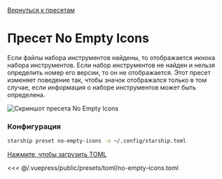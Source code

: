 [Вернуться к пресетам](./README.md#no-empty-icons)

# Пресет No Empty Icons

Если файлы набора инструментов найдены, то отображается икнока набора инструментов. Если набор инструментов не найден и нельзя определить номер его версии, то он не отображается. Этот пресет изменяет поведение так, чтобы значок отображался только в том случае, если информация о наборе инструментов может быть определена.

![Скриншот пресета No Empty Icons](/presets/img/no-empty-icons.png)

### Конфигурация

```sh
starship preset no-empty-icons -o ~/.config/starship.toml
```

[Нажмите, чтобы загрузить TOML](/presets/toml/no-empty-icons.toml)

<<< @/.vuepress/public/presets/toml/no-empty-icons.toml
